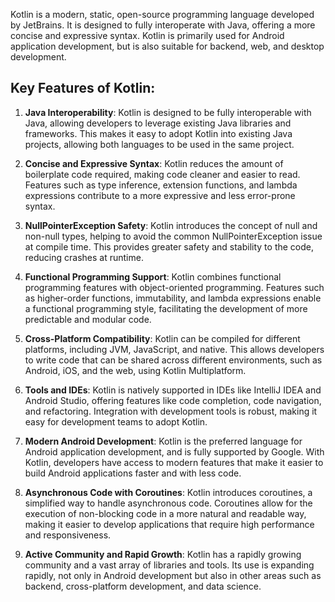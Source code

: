 Kotlin is a modern, static, open-source programming language developed by JetBrains. It is designed to fully interoperate with Java, offering a more concise and expressive syntax. Kotlin is primarily used for Android application development, but is also suitable for backend, web, and desktop development.

## Key Features of Kotlin:

1. **Java Interoperability**: Kotlin is designed to be fully interoperable with Java, allowing developers to leverage existing Java libraries and frameworks. This makes it easy to adopt Kotlin into existing Java projects, allowing both languages ​​to be used in the same project.

2. **Concise and Expressive Syntax**: Kotlin reduces the amount of boilerplate code required, making code cleaner and easier to read. Features such as type inference, extension functions, and lambda expressions contribute to a more expressive and less error-prone syntax.

3. **NullPointerException Safety**: Kotlin introduces the concept of null and non-null types, helping to avoid the common NullPointerException issue at compile time. This provides greater safety and stability to the code, reducing crashes at runtime.

4. **Functional Programming Support**: Kotlin combines functional programming features with object-oriented programming. Features such as higher-order functions, immutability, and lambda expressions enable a functional programming style, facilitating the development of more predictable and modular code.

5. **Cross-Platform Compatibility**: Kotlin can be compiled for different platforms, including JVM, JavaScript, and native. This allows developers to write code that can be shared across different environments, such as Android, iOS, and the web, using Kotlin Multiplatform.

6. **Tools and IDEs**: Kotlin is natively supported in IDEs like IntelliJ IDEA and Android Studio, offering features like code completion, code navigation, and refactoring. Integration with development tools is robust, making it easy for development teams to adopt Kotlin.

7. **Modern Android Development**: Kotlin is the preferred language for Android application development, and is fully supported by Google. With Kotlin, developers have access to modern features that make it easier to build Android applications faster and with less code.

8. **Asynchronous Code with Coroutines**: Kotlin introduces coroutines, a simplified way to handle asynchronous code. Coroutines allow for the execution of non-blocking code in a more natural and readable way, making it easier to develop applications that require high performance and responsiveness.

9. **Active Community and Rapid Growth**: Kotlin has a rapidly growing community and a vast array of libraries and tools. Its use is expanding rapidly, not only in Android development but also in other areas such as backend, cross-platform development, and data science.